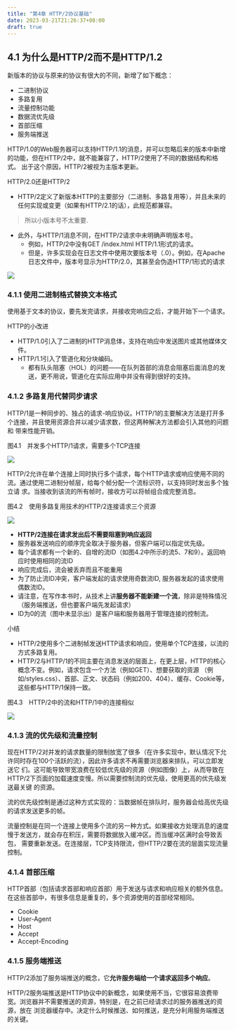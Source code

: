 ```yaml
---
title: "第4章 HTTP/2协议基础"
date: 2023-03-21T21:26:37+08:00
draft: true
---
```


## 4.1 为什么是HTTP/2而不是HTTP/1.2

新版本的协议与原来的协议有很大的不同，新增了如下概念：

- 二进制协议
- 多路复用
- 流量控制功能
- 数据流优先级
- 首部压缩
- 服务端推送

HTTP/1.0的Web服务器可以支持HTTP/1.1的消息，并可以忽略后来的版本中新增的功能，但在HTTP/2中，就不能兼容了，HTTP/2使用了不同的数据结构和格式。
出于这个原因，HTTP/2被视为主版本更新。

HTTP/2.0还是HTTP/2

- HTTP/2定义了新版本HTTP的主要部分（二进制、多路复用等），并且未来的任何实现或变更（如果有HTTP/2.1的话），此规范都兼容。

> 所以小版本号不太重要.

- 此外，与HTTP/1消息不同，在HTTP/2请求中未明确声明版本号。
  - 例如，HTTP/2中没有GET /index.html HTTP/1.1形式的请求。
  - 但是，许多实现会在日志文件中使用次要版本号（.0）。例如，在Apache日志文件中，版本号显示为HTTP/2.0，其甚至会伪造HTTP/1形式的请求

![](https://res.weread.qq.com/wrepub/epub_32517945_78)

### 4.1.1 使用二进制格式替换文本格式

使用基于文本的协议，要先发完请求，并接收完响应之后，才能开始下一个请求。

HTTP的小改进

- HTTP/1.0引入了二进制的HTTP消息体，支持在响应中发送图片或其他媒体文件。
- HTTP/1.1引入了管道化和分块编码。
  - 都有队头阻塞（HOL）的问题——在队列首部的消息会阻塞后面消息的发送，更不用说，管道化在实际应用中并没有得到很好的支持。

### 4.1.2 多路复用代替同步请求

HTTP/1是一种同步的、独占的请求-响应协议。HTTP/1的主要解决方法是打开多个连接，并且使用资源合并以减少请求数，但这两种解决方法都会引入其他的问题和
带来性能开销。

图4.1　并发多个HTTP/1请求，需要多个TCP连接

![](https://res.weread.qq.com/wrepub/epub_32517945_79)

HTTP/2允许在单个连接上同时执行多个请求，每个HTTP请求或响应使用不同的流。通过使用二进制分帧层，给每个帧分配一个流标识符，以支持同时发出多个独立请
求。当接收到该流的所有帧时，接收方可以将帧组合成完整消息。

图4.2　使用多路复用技术的HTTP/2连接请求三个资源

![](https://res.weread.qq.com/wrepub/epub_32517945_80)

- **HTTP/2连接在请求发出后不需要阻塞到响应返回**
- 服务器发送响应的顺序完全取决于服务器，但客户端可以指定优先级。
- 每个请求都有一个新的、自增的流ID（如图4.2中所示的流5、7和9）。返回响应时使用相同的流ID
- 响应完成后，流会被丢弃而且不能重用
- 为了防止流ID冲突，客户端发起的请求使用奇数流ID, 服务器发起的请求使用偶数流ID。
- 请注意，在写作本书时，从技术上讲**服务器不能新建一个流**，除非是特殊情况（服务端推送，但也要客户端先发起请求）
- ID为0的流（图中未显示出）是客户端和服务器用于管理连接的控制流。

小结

- HTTP/2使用多个二进制帧发送HTTP请求和响应，使用单个TCP连接，以流的方式多路复用。
- HTTP/2与HTTP/1的不同主要在消息发送的层面上，在更上层，HTTP的核心概念不变。例如，请求包含一个方法（例如GET）、想要获取的资源
  （例如/styles.css）、首部、正文、状态码（例如200、404）、缓存、Cookie等，这些都与HTTP/1保持一致。

图4.3　HTTP/2中的流和HTTP/1中的连接相似

![](https://res.weread.qq.com/wrepub/epub_32517945_81)

### 4.1.3 流的优先级和流量控制

现在HTTP/2对并发的请求数量的限制放宽了很多（在许多实现中，默认情况下允许同时存在100个活跃的流），因此许多请求不再需要浏览器来排队，可以立即发送它
们。这可能导致带宽浪费在较低优先级的资源（例如图像）上，从而导致在HTTP/2下页面的加载速度变慢。所以需要控制流的优先级，使用更高的优先级发送最关键
的资源。

流的优先级控制是通过这种方式实现的：当数据帧在排队时，服务器会给高优先级的请求发送更多的帧。

流量控制是在同一个连接上使用多个流的另一种方式。如果接收方处理消息的速度慢于发送方，就会存在积压，需要将数据放入缓冲区。而当缓冲区满时会导致丢包，
需要重新发送。在连接层，TCP支持限流，但HTTP/2要在流的层面实现流量控制。

### 4.1.4 首部压缩

HTTP首部（包括请求首部和响应首部）用于发送与请求和响应相关的额外信息。在这些首部中，有很多信息是重复的，多个资源使用的首部经常相同。

- Cookie
- User-Agent
- Host
- Accept
- Accept-Encoding

### 4.1.5 服务端推送

HTTP/2添加了服务端推送的概念，它**允许服务端给一个请求返回多个响应**。

HTTP/2服务端推送是HTTP协议中的新概念，如果使用不当，它很容易浪费带宽。浏览器并不需要推送的资源，特别是，在之前已经请求过的服务器推送的资源，放在
浏览器缓存中。决定什么时候推送、如何推送，是充分利用服务端推送的关键。
